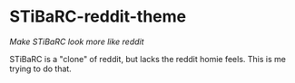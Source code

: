 # STiBaRC-reddit-theme
*Make STiBaRC look more like reddit*

  STiBaRC is a "clone" of reddit, but lacks the reddit homie feels. This is me trying to do that.
